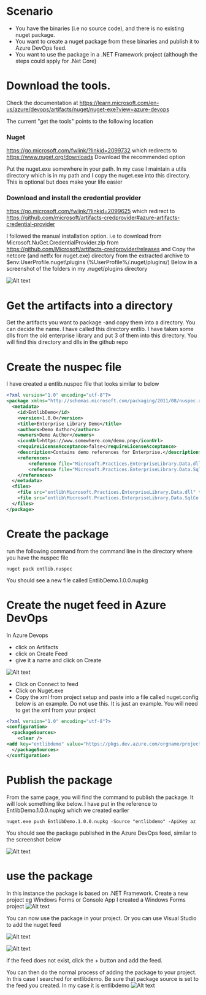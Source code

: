 # Scenario

- You have the binaries  (i.e no source code), and there is no existing nuget package. 
- You want to create a nuget package from these binaries and publish it to Azure DevOps feed. 
- You want to use the package in a .NET Framework project (although the steps could apply for .Net Core)

# Download the tools.

Check the documentation at https://learn.microsoft.com/en-us/azure/devops/artifacts/nuget/nuget-exe?view=azure-devops

The current "get the tools" points to the following location

### Nuget 
https://go.microsoft.com/fwlink/?linkid=2099732 which redirects to https://www.nuget.org/downloads
Download the recommended option

Put the nuget.exe somewhere in your path. In my case I maintain a utils directory which is in my path and I copy the nuget.exe into this directory. This is optional but does make your life easier

### Download and install the credential provider
https://go.microsoft.com/fwlink/?linkid=2099625 which redirect to https://github.com/microsoft/artifacts-credprovider#azure-artifacts-credential-provider

I followed the manual installation option. i.e to download from Microsoft.NuGet.CredentialProvider.zip from https://github.com/Microsoft/artifacts-credprovider/releases and Copy the netcore (and netfx for nuget.exe) directory from the extracted archive to $env:UserProfile\.nuget\plugins (%UserProfile%/.nuget/plugins/)
Below in a screenshot of the folders in my .nuget/plugins directory

![Alt text](image-2.png)

# Get the artifacts into a directory 
Get the artifacts you want to package -and copy them into a directory. You can decide the name. I have called this directory entlib. I have taken some dlls from the old enterprise library and put 3 of them into this directory. You will find this directory and dlls in the github repo

# Create the nuspec file
I have created a entlib.nuspec file that looks similar to below
```xml
<?xml version="1.0" encoding="utf-8"?>
<package xmlns="http://schemas.microsoft.com/packaging/2011/08/nuspec.xsd">
  <metadata>
    <id>EntlibDemo</id>
    <version>1.0.0</version>
    <title>Enterprise Library Demo</title>
    <authors>Demo Author</authors>
    <owners>Demo Author</owners>
    <iconUrl>https://www.somewhere.com/demo.png</iconUrl>
    <requireLicenseAcceptance>false</requireLicenseAcceptance>
    <description>Contains demo references for Enterprise.</description>
    <references>
		<reference file="Microsoft.Practices.EnterpriseLibrary.Data.dll" />
		<reference file="Microsoft.Practices.EnterpriseLibrary.Data.SqlCe.dll" />
    </references>
  </metadata>
  <files>
    <file src="entlib\Microsoft.Practices.EnterpriseLibrary.Data.dll" target="lib\" />
    <file src="entlib\Microsoft.Practices.EnterpriseLibrary.Data.SqlCe.dll" target="lib\" />
  </files>
</package>
```

# Create the package 
run the following command from the command line in the directory where you have the nuspec file
```console
nuget pack entlib.nuspec
```

You should see a new file called EntlibDemo.1.0.0.nupkg

#  Create the nuget feed in Azure DevOps
In Azure Devops
- click on Artifacts
- click on Create Feed
- give it a name and click on Create

![Alt text](image-1.png)
- Click on Connect to feed
- Click on Nuget.exe
- Copy the xml from project setup and paste into a file called nuget.config
below is an example. Do not use this. It is just an example. You will need to get the xml from your project

```xml
<?xml version="1.0" encoding="utf-8"?>
<configuration>
  <packageSources>
    <clear />
<add key="entlibdemo" value="https://pkgs.dev.azure.com/orgname/projectname/_packaging/entlibdemo/nuget/v3/index.json" />
  </packageSources>
</configuration>
```

# Publish the package
From the same page, you will find the command to publish the package. It will look something like below.
I have put in the reference to  EntlibDemo.1.0.0.nupkg which we created earlier
```console
nuget.exe push EntlibDemo.1.0.0.nupkg -Source "entlibdemo" -ApiKey az 
```
You should see the package published in the Azure DevOps feed, similar to the screenshot below


![Alt text](image.png)

# use the package
In this instance the package is based on .NET Framework. 
Create a new project eg Windows Forms or Console App
I created a Windows Forms project
![Alt text](image-3.png)

You can now use the package in your project. 
Or you can use Visual Studio to add the nuget feed



![Alt text](image-4.png)


![Alt text](image-5.png)

if the feed does not exist, click the + button and add the feed.

You can then do the normal process of adding the package to your project. In this case I searched for entlibdemo.
Be sure that package source is set to the feed you created. In my case it is entlibdemo
![Alt text](image-6.png)